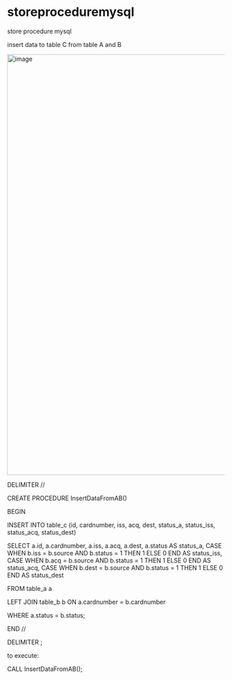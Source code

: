 # storeproceduremysql
store procedure mysql

insert data to table C from table A and B 

<img width="973" alt="image" src="https://github.com/dimashartono/storeproceduremysql/assets/45741186/a26e1027-c16d-4719-833f-083378fc02b7">


DELIMITER //

CREATE PROCEDURE InsertDataFromAB()

BEGIN

  INSERT INTO table_c (id, cardnumber, iss, acq, dest, status_a, status_iss, status_acq, status_dest)
  
  SELECT a.id, a.cardnumber, a.iss, a.acq, a.dest, a.status AS status_a, 
    CASE WHEN b.iss = b.source AND b.status = 1 THEN 1 ELSE 0 END AS status_iss,
    CASE WHEN b.acq = b.source AND b.status = 1 THEN 1 ELSE 0 END AS status_acq,
    CASE WHEN b.dest = b.source AND b.status = 1 THEN 1 ELSE 0 END AS status_dest
    
  FROM table_a a
  
  LEFT JOIN table_b b ON a.cardnumber = b.cardnumber 
  
  WHERE a.status = b.status;
  
END //

DELIMITER ;

to execute: 

CALL InsertDataFromAB();
